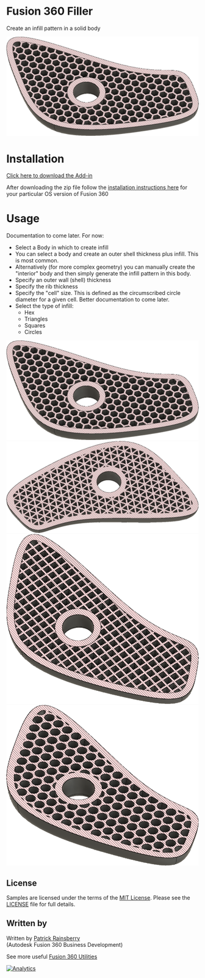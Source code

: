 # Fusion 360 Filler
Create an infill pattern in a solid body

![filler Cover](./resources/filler_hex.png)


# Installation
[Click here to download the Add-in](https://github.com/tapnair/ventMaker/archive/master.zip)


After downloading the zip file follow the [installation instructions here](https://tapnair.github.io/installation.html) for your particular OS version of Fusion 360


# Usage

Documentation to come later. For now:
 - Select a Body in which to create infill
 - You can select a body and create an outer shell thickness plus infill.  This is most common.
 - Alternatively (for more complex geometry) you can manually create the "interior" body and then simply generate the infill pattern in this body.
 - Specify an outer wall (shell) thickness
 - Specify the rib thickness
 - Specify the "cell" size.  This is defined as the circumscribed circle diameter for a given cell.  Better documentation to come later.
 - Select the type of infill:
   - Hex
   - Triangles
   - Squares
   - Circles

![filler Hex](./resources/filler_hex.png)
![filler Triangles](./resources/filler_triangles.png)
![filler Squares](./resources/filler_squares.png)
![filler Circles](./resources/filler_circles.png)
## License
Samples are licensed under the terms of the [MIT License](http://opensource.org/licenses/MIT). Please see the [LICENSE](LICENSE) file for full details.

## Written by

Written by [Patrick Rainsberry](https://twitter.com/prrainsberry) <br /> (Autodesk Fusion 360 Business Development)

See more useful [Fusion 360 Utilities](https://tapnair.github.io/index.html)

[![Analytics](https://ga-beacon.appspot.com/UA-41076924-3/filler)](https://github.com/igrigorik/ga-beacon)
